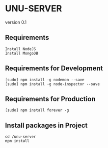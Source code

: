 # UNU-SERVER

version 0.1

## Requirements

```
Install NodeJS
Install MongoDB
```

## Requirements for Development

```
[sudo] npm install -g nodemon --save
[sudo] npm install -g node-inspector --save

```

## Requirements for Production

```
[sudo] npm install forever -g

```

## Install packages in Project

```
cd /unu-server
npm install
```